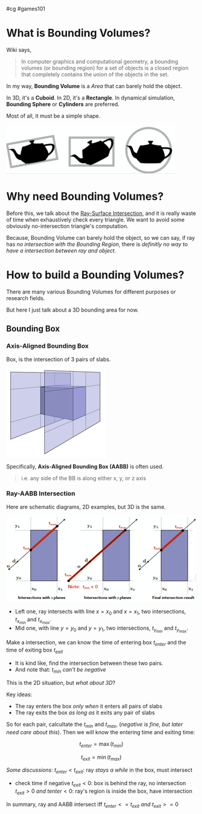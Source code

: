 #cg #games101

# What is Bounding Volumes?

Wiki says,
> In computer graphics and computational geometry, a bounding volumes (or bounding region) for a set of objects is a closed region that completely contains the union of the objects in the set.

In my way, **Bounding Volume** is a *Area* that can barely hold the object.

In 3D, it's a **Cuboid**. In 2D, it's a **Rectangle**. In dynamical simulation, **Bounding Sphere** or **Cylinders** are preferred.

Most of all, it must be a simple shape.

![Bounding Regionm](../img/Pasted%20image%2020231129172602.png)

# Why need Bounding Volumes?

Before this, we talk about the [Ray-Surface Intersection](Ray-Surface%20Intersection.md), and it is really waste of time when exhaustively check every triangle. We want to avoid some obviously no-intersection triangle's computation.

Because, Bounding Volume can barely hold the object, so we can say, if ray has *no intersection with the Bounding Region*, there is *definitly no way to have a intersection between ray and object*.

# How to build a Bounding Volumes?

There are many various Bounding Volumes for different purposes or research fields.

But here I just talk about a 3D bounding area for now.

## Bounding Box

### Axis-Aligned Bounding Box

Box, is the intersection of 3 pairs of slabs.

![Bounding Box](../img/Pasted%20image%2020231129173420.png)

Specifically, **Axis-Aligned Bounding Box (AABB)** is often used.

> i.e. any side of the BB is along either x, y, or z axis

### Ray-AABB Intersection

Here are schematic diagrams, 2D examples, but 3D is the same.

![Ray-AxisAlignedBox Intersection, 2D](../img/Pasted%20image%2020231129173711.png)

- Left one, ray intersects with line $x=x_0$ and $x=x_1$, two intersections, $t_{x_{min}}$ and $t_{x_{max}}$.
- Mid one, with line $y=y_0$ and $y=y_1$, two intersections, $t_{y_{min}}$ and $t_{y_{max}}$.

Make a intersection, we can know the time of entering box $t_{enter}$ and the time of exiting box $t_{exit}$

- It is kind like, find the intersection between these two pairs.
- And note that: *$t_{min}$ can't be negative*

This is the 2D situation, but *what about 3D*?

Key ideas:
- The ray enters the box *only when* it enters all pairs of slabs
- The ray exits the box *as long as* it exits any pair of slabs

So for each pair, calcultate the $t_{min}$ and $t_{max}$, (*negative is fine, but later need care about this*). Then we will know the entering time and exiting time:

$$t_{enter} = \max(t_{min})$$

$$t_{exit} = \min(t_{max})$$

*Some discussions:*
$t_{enter}<t_{exit}$: ray *stays a while* in the box, must intersect
- check time if negative
$t_{exit}<0$: box is behind the ray, no intersection
$t_{exit}>0\ and\ t{enter}<0$: ray's region is inside the box, have intersection

In summary, ray and AABB intersect iff
$t_{enter}<=t_{exit}\ and \ t_{exit}>=0$


